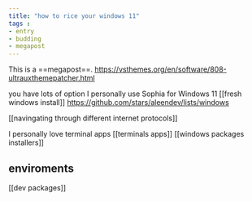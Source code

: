 ```yaml
---
title: "how to rice your windows 11"
tags :
- entry
- budding
- megapost
---
```

This is a ==megapost==.
https://vsthemes.org/en/software/808-ultrauxthemepatcher.html

you have lots of option I personally use Sophia for Windows 11 [[fresh windows install]]
https://github.com/stars/aleendev/lists/windows

[[navingating through different internet protocols]]


I personally love terminal apps [[terminals apps]]
[[windows packages installers]]




## enviroments
[[dev packages]]

